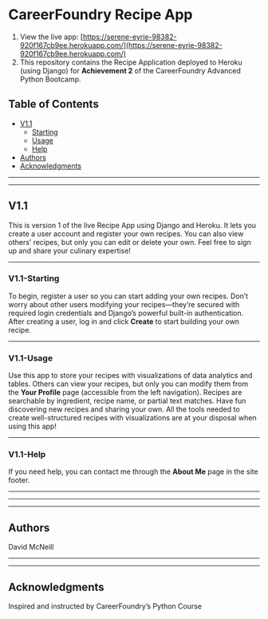 # CareerFoundry Recipe App

1. View the live app: [https://serene-eyrie-98382-920f167cb9ee.herokuapp.com/](https://serene-eyrie-98382-920f167cb9ee.herokuapp.com/)
2. This repository contains the Recipe Application deployed to Heroku (using Django) for **Achievement 2** of the CareerFoundry Advanced Python Bootcamp.

## Table of Contents
- [V1.1](#v11)
    - [Starting](#v11-starting)
    - [Usage](#v11-usage)
    - [Help](#v11-help)
- [Authors](#authors)
- [Acknowledgments](#acknowledgments)

------------------------------------------------------------------------------------------------------------------------
------------------------------------------------------------------------------------------------------------------------

## V1.1

This is version 1 of the live Recipe App using Django and Heroku. It lets you create a user account and register your own recipes. You can also view others’ recipes, but only you can edit or delete your own. Feel free to sign up and share your culinary expertise!

------------------------------------------------------------------------------------------------------------------------

### V1.1-Starting

To begin, register a user so you can start adding your own recipes. Don’t worry about other users modifying your recipes—they’re secured with required login credentials and Django’s powerful built-in authentication. After creating a user, log in and click **Create** to start building your own recipe.

------------------------------------------------------------------------------------------------------------------------

### V1.1-Usage

Use this app to store your recipes with visualizations of data analytics and tables. Others can view your recipes, but only you can modify them from the **Your Profile** page (accessible from the left navigation). Recipes are searchable by ingredient, recipe name, or partial text matches. Have fun discovering new recipes and sharing your own. All the tools needed to create well-structured recipes with visualizations are at your disposal when using this app!

------------------------------------------------------------------------------------------------------------------------

### V1.1-Help

If you need help, you can contact me through the **About Me** page in the site footer.

------------------------------------------------------------------------------------------------------------------------
------------------------------------------------------------------------------------------------------------------------
-------------------------------------------------------------------------------------------------------------

## Authors

David McNeill

------------------------------------------------------------------------------------------------------------------------
------------------------------------------------------------------------------------------------------------------------

## Acknowledgments

Inspired and instructed by CareerFoundry’s Python Course